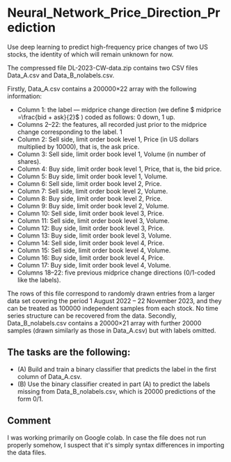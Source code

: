 # Neural_Network_Price_Direction_Prediction

Use deep learning to predict high-frequency price changes of two US stocks, the identity of which will remain unknown for now.

The compressed file DL-2023-CW-data.zip contains two CSV files Data_A.csv
and Data_B_nolabels.csv.

Firstly, Data_A.csv contains a 200000×22 array with the following information:

- Column 1: the label — midprice change direction (we define
  $ midprice =\frac{bid + ask}{2}$
  ) coded as follows: 0 down, 1 up.
- Columns 2–22: the features, all recorded just prior to the midprice change
  corresponding to the label.
  1
- Column 2: Sell side, limit order book level 1, Price (in US dollars multiplied by 10000), that is, the ask price.
- Column 3: Sell side, limit order book level 1, Volume (in number of
  shares).
- Column 4: Buy side, limit order book level 1, Price, that is, the bid
  price.
- Column 5: Buy side, limit order book level 1, Volume.
- Column 6: Sell side, limit order book level 2, Price.
- Column 7: Sell side, limit order book level 2, Volume.
- Column 8: Buy side, limit order book level 2, Price.
- Column 9: Buy side, limit order book level 2, Volume.
- Column 10: Sell side, limit order book level 3, Price.
- Column 11: Sell side, limit order book level 3, Volume.
- Column 12: Buy side, limit order book level 3, Price.
- Column 13: Buy side, limit order book level 3, Volume.
- Column 14: Sell side, limit order book level 4, Price.
- Column 15: Sell side, limit order book level 4, Volume.
- Column 16: Buy side, limit order book level 4, Price.
- Column 17: Buy side, limit order book level 4, Volume.
- Columns 18–22: five previous midprice change directions (0/1-coded
  like the labels).

The rows of this file correspond to randomly drawn entries from a larger data set
covering the period 1 August 2022 – 22 November 2023, and they can be treated
as 100000 independent samples from each stock. No time series structure can be
recovered from the data.
Secondly, Data_B_nolabels.csv contains a 20000×21 array with further 20000
samples (drawn similarly as those in Data_A.csv) but with labels omitted.

## The tasks are the following:

- (A) Build and train a binary classifier that predicts the label in the first column
  of Data_A.csv.
- (B) Use the binary classifier created in part (A) to predict the labels missing
  from Data_B_nolabels.csv, which is 20000 predictions of the form 0/1.

## Comment

I was working primarily on Google colab. In case the file does not run properly somehow, I suspect that it's simply syntax differences in importing the data files.
